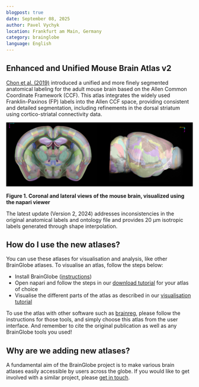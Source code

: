 ```yaml
---
blogpost: true
date: September 08, 2025
author: Pavel Vychyk
location: Frankfurt am Main, Germany
category: brainglobe
language: English
---
```


## Enhanced and Unified Mouse Brain Atlas v2

[Chon et al. (2019)](https://doi.org/10.1038/s41467-019-13057-w) introduced a unified and more finely segmented anatomical labeling 
for the adult mouse brain based on the Allen Common Coordinate Framework (CCF). 
This atlas integrates the widely used Franklin-Paxinos (FP) labels into the Allen CCF space, providing consistent and detailed segmentation, 
including refinements in the dorsal striatum using cortico-striatal connectivity data.

![Mouse brain coronal and lateral views in napari](./images/kim_enhanced_unified_mouse_brain_atlas_v2.png)

**Figure 1. Coronal and lateral views of the mouse brain, visualized using the napari viewer**

The latest update (Version 2, 2024) addresses inconsistencies in the original anatomical labels and ontology file and provides 20 µm isotropic labels generated through shape interpolation.

## How do I use the new atlases?
You can use these atlases for visualisation and analysis, like other BrainGlobe atlases. To visualise an atlas, follow the steps below:
* Install BrainGlobe ([instructions](/documentation/index))
* Open napari and follow the steps in our [download tutorial](/tutorials/manage-atlases-in-GUI.md) for your atlas of choice
* Visualise the different parts of the atlas as described in our [visualisation tutorial](/tutorials/visualise-atlas-napari)

To use the atlas with other software such as [brainreg](/documentation/brainreg/index), please follow the instructions for those tools, and simply choose this atlas from the user interface. And remember to cite the original publication as well as any BrainGlobe tools you used!

## Why are we adding new atlases?
A fundamental aim of the BrainGlobe project is to make various brain atlases easily accessible by users across the globe. If you would like to get involved with a similar project, please [get in touch](/contact).
